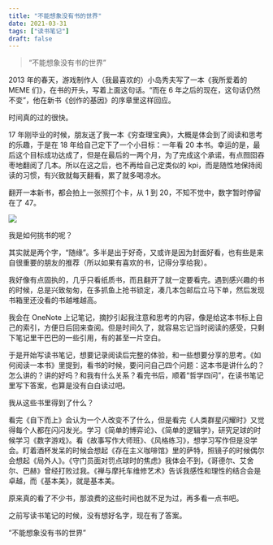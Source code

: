 ```yaml
---
title: "不能想象没有书的世界"
date: 2021-03-31
tags: ["读书笔记"]
draft: false
---
```


> “不能想象没有书的世界”

2013 年的春天，游戏制作人（我最喜欢的）小岛秀夫写了一本《我所爱着的 MEME 们》，在书的开头，写着上面这句话。“而在 6 年之后的现在，这句话仍然不变”，他在新书《创作的基因》的序章里这样回应。

时间真的过的很快。

17 年刚毕业的时候，朋友送了我一本《穷查理宝典》，大概是体会到了阅读和思考的乐趣，于是在 18 年给自己定下了一个小目标：一年看 20 本书。幸运的是，最后这个目标成功达成了，但是在最后的一两个月，为了完成这个承诺，有点囫囵吞枣地翻阅了几本。所以在这之后，也不再给自己定类似的 kpi，而是随性地保持阅读的习惯，有兴致就每天翻看，累了就多喝凉水。

翻开一本新书，都会拍上一张照打个卡，从 1 到 20，不知不觉中，数字暂时停留在了 47。

![](https://us1.myximage.com/2021/03/30/407cbfc44711f840f70919f07de6c1df.jpg)

我是如何挑书的呢？

其实就是两个字，“随缘”。多半是出于好奇，又或许是因为封面好看，也有些是来自很重要的朋友的推荐（所以如果有喜欢的书，记得分享给我）。

我好像有点固执的，几乎只看纸质书，而且翻开了就一定要看完。遇到感兴趣的书的时候，总是兴致匆匆，在多抓鱼上抢书锁定，凑几本包邮后立马下单，然后发现书箱里还没看的书越堆越高。

我会在 OneNote 上记笔记，摘抄引起我注意和思考的内容，像是给这本书标上自己的索引，方便日后回来查阅。但是时间久了，就容易忘记当时阅读的感受，只剩下笔记里干巴巴的一些引用，有的甚至一片空白。

于是开始写读书笔记，想要记录阅读后完整的体验，和一些想要分享的思考。《如何阅读一本书》里提到，看书的时候，要问问自己四个问题：这本书是讲什么的？怎么讲的？讲的好吗？和我有什么关系？看完书后，顺着“哲学四问”，在读书笔记里写下答案，也算是没有白白读过吧。

我从这些书里得到了什么？

看完《自下而上》会认为一个人改变不了什么，但是看完《人类群星闪耀时》又觉得每个人都在闪闪发光。学习《简单的博弈论》、《简单的逻辑学》，研究足球的时候学习《数字游戏》。看《故事写作大师班》、《风格练习》，想学习写作但是没学会。盯着酒杯发呆的时候会想起《存在主义咖啡馆》里的萨特，照镜子的时候偶尔会想起《局外人》。《守门员面对罚点球时的焦虑》我体会不到，《哥德尔、艾舍尔、巴赫》曾经打败过我。《禅与摩托车维修艺术》告诉我感性和理性的结合会是卓越，而《基本美》，就是基本美。

原来真的看了不少书，那浪费的这些时间也就不足为过，再多看一点书吧。

之前写读书笔记的时候，没有想好名字，现在有了答案。

“不能想象没有书的世界”
